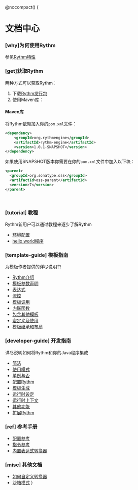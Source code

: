 @nocompact() {
<h1 data-book="index">文档中心</h1>

### [why]为何使用Rythm

参见[Rythm特性](feature.md)

### [get]获取Rythm

两种方式可以获取Rythm：

1. 下载[Rythm发行包](@_play.configuration.get("dist.url"))
1. 使用Maven库：


#### Maven库

将Rythm依赖加入你的`pom.xml`文件：

```xml
<dependency>
    <groupId>org.rythmengine</groupId>
    <artifactId>rythm-engine</artifactId>
    <version>1.0.1-SNAPSHOT</version>
</dependency>
```
    
如果使用SNAPSHOT版本你需要在你的`pom.xml`文件中加入以下块：

```xml
<parent>
  <groupId>org.sonatype.oss</groupId>
  <artifactId>oss-parent</artifactId>
  <version>7</version>
</parent>
```
    
<br/>
    
### [tutorial] 教程

Rythm新用户可以通过教程来逐步了解Rythm

<ul>
<li><a href="tutorial.md#env">环境配置</a></li>
<li><a href="tutorial.md#hello">hello world程序</a></li>
</ul>



### [template-guide] 模板指南

为模板作者提供的详尽说明书

* [Rythm介绍](template_guide.md#introduction)
* [模板参数声明](template_guide.md#argument)
* [表达式](template_guide.md#expression)
* [流控](template_guide.md#flow-control)
* [模板调用](template_guide.md#invoke_template)
* [内联函数](template_guide.md#inline_tag)
* [包含其他模板](template_guide.md#include)
* [宏定义及使用](template_guide.md#macro)
* [模板继承和布局](template_guide.md#inheritance)

### [developer-guide] 开发指南

详尽说明如何将Rythm和你的Java程序集成

* [简洁](developer_guide.md#introduction)
* [使用模式](developer_guide.md#pattern)
* [单例与否](developer_guide.md#singleton_or_not)
* [配置Rythm](developer_guide.md#Configuration)
* [模板生成](developer_guide.md#render)
* [运行时设定](developer_guide.md#render_setting)
* [运行时上下文](developer_guide.md#render_context)
* [其他功能](developer_guide.md#miscs)
* [扩展Rythm](developer_guide.md#extension)

### [ref] 参考手册

* [配置参考](configuration.md)
* [指令参考](directive.md)
* [内置表达式转换器](builtin_transformer.md)

### [misc] 其他文档

* [如何自定义转换器](user_defined_transformer.md)
* [沙箱模式](sandbox.md)
}
